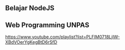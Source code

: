 


## Belajar NodeJS
## Web Programming UNPAS

https://www.youtube.com/playlist?list=PLFIM0718LjIW-XBdVOerYgKegBtD6rSfD